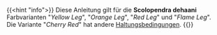 ---
---
{{<hint "info">}}
Diese Anleitung gilt für die **Scolopendra dehaani** Farbvarianten "_Yellow Leg_", "_Orange Leg_", "_Red Leg_" und "_Flame Leg_".  
Die Variante "_Cherry Red_" hat andere [Haltungsbedingungen](../dehaani_cherry_red/).
{{</hint>}}